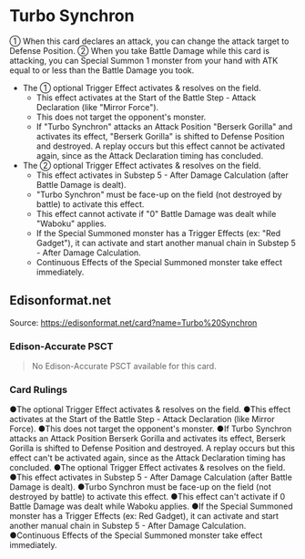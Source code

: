 # Turbo Synchron

① When this card declares an attack, you can change the attack target to Defense Position. ② When you take Battle Damage while this card is attacking, you can Special Summon 1 monster from your hand with ATK equal to or less than the Battle Damage you took.

*   The ① optional Trigger Effect activates & resolves on the field.
    *   This effect activates at the Start of the Battle Step - Attack Declaration (like "Mirror Force").
    *   This does not target the opponent's monster.
    *   If "Turbo Synchron" attacks an Attack Position "Berserk Gorilla" and activates its effect, "Berserk Gorilla" is shifted to Defense Position and destroyed. A replay occurs but this effect cannot be activated again, since as the Attack Declaration timing has concluded.
*   The ② optional Trigger Effect activates & resolves on the field.
    *   This effect activates in Substep 5 - After Damage Calculation (after Battle Damage is dealt).
    *   "Turbo Synchron" must be face-up on the field (not destroyed by battle) to activate this effect.
    *   This effect cannot activate if "0" Battle Damage was dealt while "Waboku" applies.
    *   If the Special Summoned monster has a Trigger Effects (ex: "Red Gadget"), it can activate and start another manual chain in Substep 5 - After Damage Calculation.
    *   Continuous Effects of the Special Summoned monster take effect immediately.

## Edisonformat.net

Source: https://edisonformat.net/card?name=Turbo%20Synchron

### Edison-Accurate PSCT

> No Edison-Accurate PSCT available for this card.

### Card Rulings

●The optional Trigger Effect activates & resolves on the field.
●This effect activates at the Start of the Battle Step - Attack Declaration (like Mirror Force).
●This does not target the opponent's monster.
●If Turbo Synchron attacks an Attack Position Berserk Gorilla and activates its effect, Berserk Gorilla is shifted to Defense Position and destroyed. A replay occurs but this effect can't be activated again, since as the Attack Declaration timing has concluded.
●The optional Trigger Effect activates & resolves on the field.
●This effect activates in Substep 5 - After Damage Calculation (after Battle Damage is dealt).
●Turbo Synchron must be face-up on the field (not destroyed by battle) to activate this effect.
●This effect can't activate if 0 Battle Damage was dealt while Waboku applies.
●If the Special Summoned monster has a Trigger Effects (ex: Red Gadget), it can activate and start another manual chain in Substep 5 - After Damage Calculation.
●Continuous Effects of the Special Summoned monster take effect immediately.
            